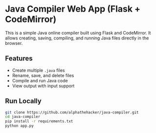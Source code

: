 # Java Compiler Web App (Flask + CodeMirror)

This is a simple Java online compiler built using Flask and CodeMirror. It allows creating, saving, compiling, and running Java files directly in the browser.

## Features
- Create multiple `.java` files
- Rename, save, and delete files
- Compile and run Java code
- View output with input support

## Run Locally

```bash
git clone https://github.com/alphathehacker/java-compiler.git
cd java-compiler
pip install -r requirements.txt
python app.py

